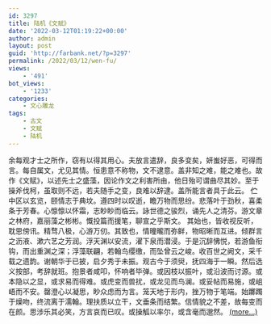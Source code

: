 ```yaml
---
id: 3297
title: 陆机《文赋》
date: '2022-03-12T01:19:22+00:00'
author: admin
layout: post
guid: 'http://farbank.net/?p=3297'
permalink: /2022/03/12/wen-fu/
views:
    - '491'
bot_views:
    - '1233'
categories:
    - 文心雕龙
tags:
    - 古文
    - 文赋
    - 陆机
---
```


余每观才士之所作，窃有以得其用心。夫放言遣辞，良多变矣，妍蚩好恶，可得而言。每自属文，尤见其情。恒患意不称物，文不逮意。盖非知之难，能之难也。故作《文赋》，以述先士之盛藻，因论作文之利害所由，他日殆可谓曲尽其妙。至于操斧伐柯，虽取则不远，若夫随手之变，良难以辞逮。盖所能言者具于此云。 伫中区以玄览，颐情志于典坟。遵四时以叹逝，瞻万物而思纷。悲落叶于劲秋，喜柔条于芳春。心懔懔以怀霜，志眇眇而临云。詠世德之骏烈，诵先人之清芬。游文章之林府，嘉丽藻之彬彬。慨投篇而援笔，聊宣之乎斯文。 其始也，皆收视反听，耽思傍讯。精骛八极，心游万仞。其致也，情曈曨而弥鲜，物昭晰而互进。倾群言之沥液、漱六艺之芳润。浮天渊以安流，濯下泉而潜浸。于是沉辞怫悦，若游鱼衔钩，而出重渊之深；浮藻联翩，若翰鸟缨缴，而坠曾云之峻。收百世之阙文，采千载之遗韵。谢朝华于已披，启夕秀于未振。观古今于须臾，抚四海于一瞬。然后选义按部，考辞就班。抱景者咸叩，怀响者毕弹。或因枝以振叶，或沿波而讨源。或本隐以之显，或求易而得难。或虎变而兽扰，或龙见而鸟澜。或妥帖而易施，或岨峿而不安。罄澄心以凝思，眇众虑而为言。笼天地于形内，挫万物于笔端。始躑躅于燥吻，终流离于濡翰。理扶质以立干，文垂条而结繁。信情貌之不差，故每变而在颜。思涉乐其必笑，方言哀而已叹。或操觚以率尔，或含毫而邈然。 [<span aria-label="Continue reading 陆机《文赋》">(more…)</span>](http://farbank.net/2022/03/12/wen-fu/#more-3297)
